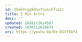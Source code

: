 ```yaml
---
id: 3heh4rgg8doxfnunchfva1c
title: 5 Min Intro
desc: ''
updated: 1656112614587
created: 1656112610874
uri: https://youtu.be/Ee-D1Vf5GY4
---
```


